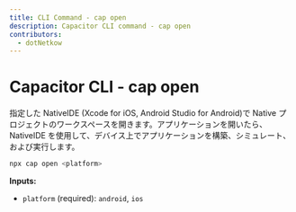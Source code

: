 ```yaml
---
title: CLI Command - cap open
description: Capacitor CLI command - cap open
contributors:
  - dotNetkow
---
```


# Capacitor CLI - cap open

指定した NativeIDE (Xcode for iOS, Android Studio for Android)で Native プロジェクトのワークスペースを開きます。アプリケーションを開いたら、NativeIDE を使用して、デバイス上でアプリケーションを構築、シミュレート、および実行します。

```bash
npx cap open <platform>
```

<strong>Inputs:</strong>

- `platform` (required): `android`, `ios`
